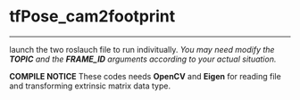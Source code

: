 # tfPose_cam2footprint
---
launch the two roslauch file to run indivitually. 
*You may need modify the **TOPIC** and the **FRAME_ID** arguments according to your actual situation.*

**COMPILE NOTICE**
These codes needs **OpenCV** and **Eigen** for reading file and transforming extrinsic matrix data type.

